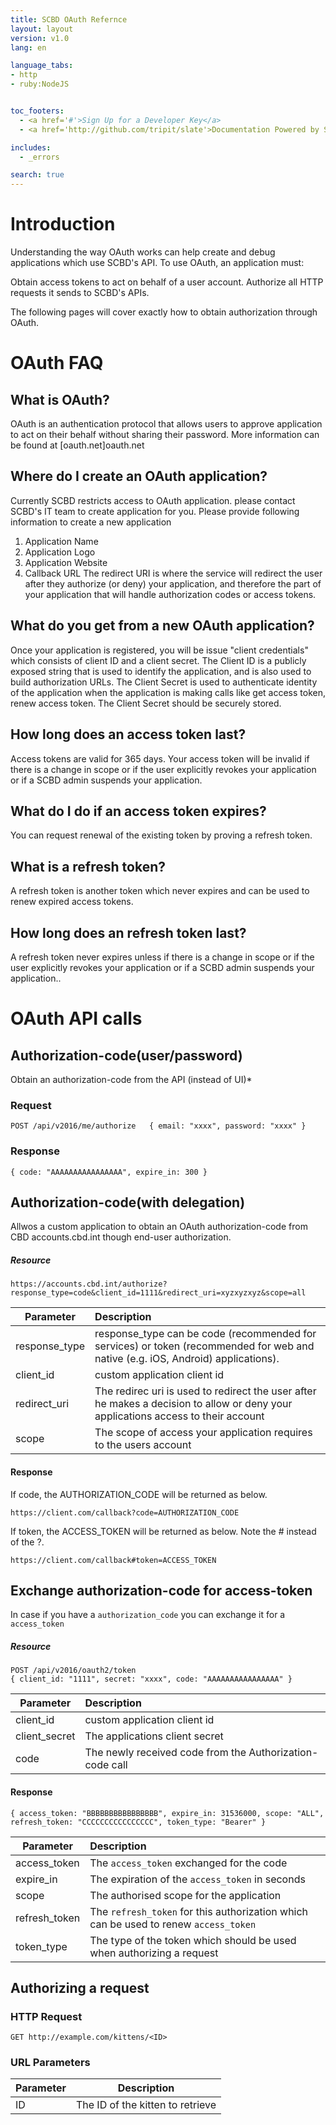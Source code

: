 ```yaml
---
title: SCBD OAuth Refernce
layout: layout
version: v1.0
lang: en

language_tabs:
- http
- ruby:NodeJS


toc_footers:
  - <a href='#'>Sign Up for a Developer Key</a>
  - <a href='http://github.com/tripit/slate'>Documentation Powered by Slate</a>

includes:
  - _errors

search: true
---
```


# Introduction

Understanding the way OAuth works can help create and debug applications which use SCBD's API. To use OAuth, an application must:

Obtain access tokens to act on behalf of a user account.
Authorize all HTTP requests it sends to SCBD's APIs.

The following pages will cover exactly how to obtain authorization through OAuth.


# OAuth FAQ

## What is OAuth?
OAuth is an authentication protocol that allows users to approve application to act on their behalf without sharing their password. 
More information can be found at [oauth.net]oauth.net 
## Where do I create an OAuth application?
Currently SCBD restricts access to OAuth application. please contact SCBD's IT team to create application for you. Please provide
following information to create a new application
1. Application Name
2. Application Logo
3. Application Website
4. Callback URL
The redirect URI is where the service will redirect the user after they authorize (or deny) your application, and therefore the part of your application that will handle authorization codes or access tokens.

## What do you get from a new OAuth application?
Once your application is registered, you will be issue "client credentials" which consists of client ID and a client secret. 
The Client ID is a publicly exposed string that is used to identify the application, and is also used to build authorization URLs. 
The Client Secret is used to authenticate identity of the application when the application is making calls like get access token, renew access token.
The Client Secret should be securely stored.
## How long does an access token last?
Access tokens are valid for 365 days. Your access token will be invalid if there is a change in scope or if the user explicitly revokes your application
 or if a SCBD admin suspends your application.
## What do I do if an access token expires?
You can request renewal of the existing token by proving a refresh token.
## What is a refresh token?
A refresh token is another token which never expires and can be used to renew expired access tokens.
## How long does an refresh token last?
A refresh token never expires unless if there is a change in scope or if the user explicitly revokes your application or if a SCBD admin suspends your application..


# OAuth API calls

## Authorization-code(user/password)
Obtain an authorization-code from the API (instead of UI)*

### Request
```
POST /api/v2016/me/authorize   { email: "xxxx", password: "xxxx" }
```

### Response
```
{ code: "AAAAAAAAAAAAAAAA", expire_in: 300 }
```

## Authorization-code(with delegation)

Allwos a custom application to obtain an OAuth authorization-code from CBD accounts.cbd.int though end-user authorization.

##### Resource
```
https://accounts.cbd.int/authorize?response_type=code&client_id=1111&redirect_uri=xyzxyzxyz&scope=all
```

| Parameter     | Description   | 
| ------------- |:-------------|
| response_type | response_type can be code (recommended for services) or token (recommended for web and native (e.g. iOS, Android) applications). |
| client_id     | custom application client id |
| redirect_uri | The redirec uri is used to redirect the user after he makes a decision to allow or deny your applications access to their account|
| scope | The scope of access your application requires to the users account |

#### Response
If code, the AUTHORIZATION_CODE will be returned as below.
```
https://client.com/callback?code=AUTHORIZATION_CODE
```

If token, the ACCESS_TOKEN will be returned as below. Note the # instead of the ?.
```
https://client.com/callback#token=ACCESS_TOKEN
```

## Exchange authorization-code for access-token
In case if you have a `authorization_code` you can exchange it for a `access_token`

##### Resource
```
POST /api/v2016/oauth2/token
{ client_id: "1111", secret: "xxxx", code: "AAAAAAAAAAAAAAAA" }
```

| Parameter     | Description   | 
| ------------- |:-------------|
| client_id     | custom application client id |
| client_secret | The applications client secret|
| code | The newly received code from the Authorization-code call |

#### Response

```
{ access_token: "BBBBBBBBBBBBBBBB", expire_in: 31536000, scope: "ALL", refresh_token: "CCCCCCCCCCCCCCCC", token_type: "Bearer" }
```
| Parameter     | Description   | 
| ------------- |:-------------|
| access_token     | The `access_token` exchanged for the code |
| expire_in | The expiration of the `access_token` in seconds|
| scope | The authorised scope for the application |
| refresh_token | The `refresh_token` for this authorization which can be used to renew `access_token` |
| token_type | The type of the token which should be used when authorizing a request|


## Authorizing a request




### HTTP Request

`GET http://example.com/kittens/<ID>`

### URL Parameters

Parameter | Description
---- | ----
ID | The ID of the kitten to retrieve

